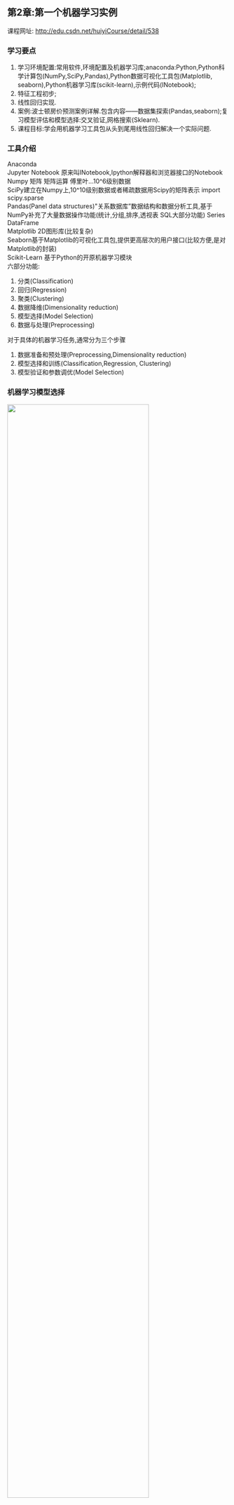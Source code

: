 ## 第2章:第一个机器学习实例
课程网址: http://edu.csdn.net/huiyiCourse/detail/538

### 学习要点
1. 学习环境配置:常用软件,环境配置及机器学习库;anaconda:Python,Python科学计算包(NumPy,SciPy,Pandas),Python数据可视化工具包(Matplotlib, seaborn),Python机器学习库(scikit-learn),示例代码(INotebook); 
2. 特征工程初步; 
3. 线性回归实现. 
4. 案例:波士顿房价预测案例详解.包含内容——数据集探索(Pandas,seaborn);复习模型评估和模型选择:交叉验证,网格搜索(Sklearn). 
5. 课程目标:学会用机器学习工具包从头到尾用线性回归解决一个实际问题.
### 工具介绍    
Anaconda  
Jupyter Notebook 原来叫INotebook,Ipython解释器和浏览器接口的Notebook  
Numpy 矩阵 矩阵运算 傅里叶...10^6级别数据  
SciPy建立在Numpy上,10^10级别数据或者稀疏数据用Scipy的矩阵表示 import scipy.sparse  
Pandas(Panel data structures)"关系数据库”数据结构和数据分析工具,基于NumPy补充了大量数据操作功能(统计,分组,排序,透视表 SQL大部分功能) Series DataFrame  
Matplotlib 2D图形库(比较复杂)  
Seaborn基于Matplotlib的可视化工具包,提供更高层次的用户接口(比较方便,是对Matplotlib的封装)  
Scikit-Learn 基于Python的开原机器学习模块  
六部分功能:
1. 分类(Classification)
2. 回归(Regression)
3. 聚类(Clustering)
4. 数据降维(Dimensionality reduction)
5. 模型选择(Model Selection)
6. 数据与处理(Preprocessing)

对于具体的机器学习任务,通常分为三个步骤
1. 数据准备和预处理(Preprocessing,Dimensionality reduction)
2. 模型选择和训练(Classification,Regression, Clustering)
3. 模型验证和参数调优(Model Selection)

### 机器学习模型选择

<img src="images/sklearn_map.png" style="width:80%; height:auto; max-height:none;" align=center />

通用概念SVM,SVC,SVR  
kernel=  
liner – 线性核函数:$u'v$
poly – 多项式核函数:$(\gamma u'v + c)^{degree}$  
rbf – RBF高斯核函数:$exp(-\gamma||u-v||^2)$(Gauss)Radial Based Function核 (高斯)径向基函数核

kernel approximation:核渐进 核近似 核估计 具体什么意思不清楚,资料很少

SGD: 随机梯度下降

Ensemble:集成(学习)
### Classification:分类
SVC:SVM的分类
### Clustering:聚类
KMeans:K均值  
Spectral Clustering:谱聚类  
GMM:混合高斯模型(可用于聚类,明白它相较于Kmeans的优缺点)  
MeanShift:均值偏移(mean shift,也叫均值漂移或均值平移) 关于概率密度梯度函数的估计 它是一种无参估计算法,沿着概率梯度的上升方向寻找分布的峰值  一种非参数的统计迭代算法  
VBGMM:不知道是什么,GMM的一种?  
MiniBatch:是一个一次训练数据集的一小部分,而不是整个训练集的技术(大样本时,每次训练一小部分)
### Regression:回归
RidgeRegression:岭回归  
ElasticNet:弹性网络  
SVR:SVM的回归
### Dimensionality reduction:降维
randomized PCA :randomized一般适用于数据量大,数据维度多同时主成分数目比例又较低的PCA降维,它使用了一些加快SVD的随机算法  
MDS:(Multiple Dimensional Scaling)多维缩放(西瓜书227页)  
Isomap:(Isometric Feature Mapping)等度量映射(西瓜书 234页)  
[Spectral Embedding:谱嵌入(资料很少啊  Nie等人2011年提出谱嵌入聚类,高维数据的类别标签矩阵总是可以嵌入到一个线性空间中去)](https://www.researchgate.net/publication/51686544_Spectral_Embedded_Clustering_A_Framework_for_In-Sample_and_Out-of-Sample_Spectral_Clustering)  
LLE:局部线性嵌入(西瓜书 235页)

Lasso(L1正则)核ElasticNet(L1+L2正则)可以用来选择重要的特征  
RidgeRegression(L2正则)
### sk-learn的优点
统一接口,几乎相同的机器学习步骤  
默认参数,一些方法参数很多的(学到后期能够知道各个参数的功能,调参数)  
丰富文档 学完文档就基本学完了机器学习(80%)  
丰富样例 照葫芦画瓢学习  
活跃社区
### 机器学习实例
这节课主要是确定特征(可能也是机器学习中最重要的步骤)

<img src="images/tzgc.png" style="width:80%; height:auto; max-height:none;" align=center />

<font color=red>途中的特征选择→Embeded→正则化中的L2正则不能用于特征选择,L1可以.</font>

#### 读取数据
从Pandas读取,支持多种格式的数据  
SQL,Excel  
时间序列(有序或者无序(不一定是固定频率))  
矩阵数据  
其他形式的数据集  
例如:csv,json,html,clipboard,excel,sql,等等  
自带的数据集(boston,iris等)  
#### 数据探索&特征工程
数据规模  
特征编码(以后讲解)  
缺失值,数据补填  
数据分布,异常点处理  
特征两两之间的关系,看是否有冗余/相关,降维
#### 数据预览
pandas读取到的数据类型是 DataFrame  
    Head():头五行  
    Info():数据规模:行数&列数  每列数据类型,是否有空值  占用存储量  
    shape:行数&列数
#### 数据预处理  
from sklearn.preprocessing import ...  
##### <font color=red>标准化(Standardization)</font>:  
z-score(zero-mean normalization)  
特征样本取值为 0均值,1方差  
对每维特征单独处理:  
$$
    \begin{aligned}
        &x'_i=\frac{x_i-\mu}{\sigma}\\
        &where\ \mu=\frac{1}{N}\sum_{i=1}^Nx_i,\sigma=\frac{1}{?}\sum_{i=1}^N(x_i-\mu)^2
    \end{aligned}
$$
TODO:<font color=red>这里用的标准差是 **总体标准差** $\sigma=\frac{1}{N}\sum_{i=1}^N(x_i-\mu)^2$ 还是 **样本标准差** $\sigma=\frac{1}{N-1}\sum_{i=1}^N(x_i-\mu)^2$</font>  

使用类**StandardScaler**  

##### <font color=red>归一化(Scaling)</font>:
特征样本取值在规定范围内(线性缩放)       
使用类MinMaxScaler →[0,1]或者使用类MaxAbsScaler→[-1,1]  
对非常小的标准偏差的特征鲁棒性更强,在稀疏数据中保留零条目(min=0,经过变换后还是0)  

##### <font color=red>正规化(Normalization)</font>:
每个样本模长为1  
使用类Normalizer  
用于求欧式距离(相似度度量指标),SVM核方法两向量点积,或者其他内核的二次型来量化任何样本的相似度,例如文本分类和聚类 使用的向量空间模型  
##### <font color=red>二值化(Binary):</font>
特征值根据阈值设置成0或1  
数据缺失  
使用类Imputer  
均值mean(默认)    
中位数median    
众数most_frequent  
数据类型变换(以后讲解) 转成数值类型  

TOOD: 还有其他的处理方法,比如 离散化,函数变换等 可以参考  
[数据标准化/归一化normalization](https://blog.csdn.net/pipisorry/article/details/52247379)

#### 数据分布  
data.describe()    pandas中提供describe()  
    count mean std min 25% 50% 75% max  
直方图 更加细致和直观  
    可以看做概率函数(PDF)的估计  
    使用seaborn  
  
sb.distplot    连续型  
  
sb.countplot    离散型  
离群点 或者叫奇异点(outlier)  
    直方图尾巴  
    离散点中孤立点
#### 相关性
线性相关 与独立的区别
相关系数公式$\frac{Cov(x,y)}{\sqrt{D(x)}\sqrt{D(y)}}$
希望特征与标签强相关  
特征之间强相关意味着存在冗余  
    可以两个特征只保留一个  
    PCA等降维  
相关系数矩阵(与协方差矩阵有什么不同?)查看所有特征之间相关系数  
散点图 直观感受两个特征之间的相关性
#### 最小二乘线性回归  
目标函数:残差平方和(residual sum of squares rss)  L2损失    最小二乘法的损失函数 等价于 残差独立同分布(同一个正态分布)的极大似然估计    残差基本满足均值为0的正态分布
#### 波士顿房价问题
在对模型进行预测时,如使用sklearn中的KNN模型,
``` python
import numpy as np
from sklearn.neighbors import StandardScaler
y = [50000,8,1.2]
ss=StandardScaler()
y = ss.fit_transform(y)
```
会报错
>ValueError: Expected 2D array, got 1D array instead:
>Reshape your data either using array.reshape(-1, 1) if your data has a single feature or array.reshape(1, -1) if it contains a single sample.

这是由于在新版的sklearn中,所有的数据都应该是二维矩阵,哪怕它只是单独一行或一列(比如前面做预测时,仅仅只用了一个样本数据),所以需要使用.reshape(1,-1)进行转换,具体操作如下.需改为
``` python
y = ss.fit_transform(np.array(y).reshape(1, -1))
```
#### 线性回归 随机梯度下降优化的线性回归 正则化的线性回归
##### LinearRegression  
线性回归模型  
目标函数
$$J(\boldsymbol{w})=\sum_i(y_i-\boldsymbol{w^T}\boldsymbol{x_i})$$
最小化目标函数
$$\argmin_{\boldsymbol{w}}J(\boldsymbol{w})$$
解得
$$\boldsymbol{w}=(\boldsymbol{X^TX})^{-1}\boldsymbol{X^Ty}$$
y和x是标准化的 没有w0截距项
SGDRegressor  随机梯度下降    
一般来说 SGD的score没有线性模型的高,但当数据量大时,SGD的性能会好很多,sklearn建议样本数超过10万采用SGDRegressor
##### RidgeCV
岭回归(Ridge)就是在线性模型的基础上加了L2正则  
当数据中有共线性因素时,OLS(最小二乘)是不稳定的 岭回归克服特征共线性问题  
目标函数
$$J(\boldsymbol{w})=\sum_i(y_i-\boldsymbol{w^T}\boldsymbol{x_i})+\lambda||\boldsymbol{w}||^2$$
既要损失小,又要系数绝对值小
y和x是标准化的 没有w0截距项
最小化目标函数
$$\argmin_{\boldsymbol{w}}J(\boldsymbol{w})$$
解得
$$\boldsymbol{w}=(\boldsymbol{X^TX}+\lambda\boldsymbol{I}_d)^{-1}\boldsymbol{X^Ty}$$
$\lambda=0$时就是最小二乘   
$\lambda→\infty$时解得$\boldsymbol{w}=\boldsymbol{0}$.如果没有对数据做标准化,只有$w_0$ 截距项(均值),其他系数都为零,就是用均值来模拟数据.  
如何找到一个合适的λ?使用交叉验证  
RidgeCV已经封装了(N折留一交叉验证),直接使用就行  
``` python
RidgeCV(alphas=array([1.e-02, 1.e-01, 1.e+00, 1.e+01, 2.e+01, 4.e+01, 8.e+01, 1.e+02]),# λ参数
cv=None, # 交叉验证模式 与gcv_model取一个就可以  
fit_intercept=True, # 是否对截距项拟合  
gcv_mode=None, # 留一交叉验证 与cv取一个就可以  
normalize=False, # 标准化
scoring=None, # 评价标准 默认是均方误差  
store_cv_values=True # 是否保留cv值
)

# 实例
reg = RidgeCV(alphas,store_cv_values=True)
reg.fit(X,y)
```
会计算所有$\alpha$并保留最佳$\alpha$的值(还有cv_values)  
  
##### LassoCV 
Lasso就是在线性模型的基础上加了L1正则  
**least absolute shrinkage and selection operator** 可以起到特征选择(有些系数为0)不好优化,坐标下降  还有一种LARS(least angle regression,最小角回归,区别于坐标下降)  
目标函数
$$J(\boldsymbol{w})=\sum_i(y_i-\boldsymbol{w^T}\boldsymbol{x_i})+\lambda||\boldsymbol{w}||$$

##### 几种回归比较
岭回归使用的是L2正则,得到的结果:系数会收缩.  
Lasso使用的是L1正则,结果会:小的更小(有些会缩到0),大的更大.

一般先用线性模型,作为一个baseline,看r2score高不高,不行再用非线性模型.  
不是线性模型需满足正态分布,而是其残差满足正态分布

岭回归是需要标准化的.因为岭回归是在最小二乘的基础上加一个惩罚项,通过惩罚项来限制参数的大小.所以参数的量纲会影响惩罚项的大小,所以需要标准化.  

jupter notebook  
esc和enter  
up和down  

numpy  
10^6级别数据  
ndarray n维数组  
随机数产生器  
傅里叶变换  

scipy 建立在numpy上的科学计算包    10^10级别或者稀疏矩阵  
import scipy.sparse  

pandas 建立在numpy上的关系数据库  

seaborn 
http://seaborn.pydata.org/index.html  
https://www.zhihu.com/collection/170666882  

特征工程 原始特征→生成新特征  

最小二乘线性回归 等价于 极大似然估计  

随机梯度下降  

$R^2score$ 
